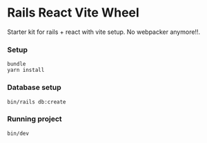 # Rails React Vite Wheel

Starter kit for rails + react with vite setup. No webpacker anymore!!.

### Setup
```
bundle
yarn install
```

### Database setup

```
bin/rails db:create
```
### Running project 
```
bin/dev
```
